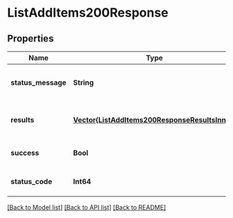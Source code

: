 # ListAddItems200Response


## Properties
Name | Type | Description | Notes
------------ | ------------- | ------------- | -------------
**status_message** | **String** |  | [optional] [default to nothing]
**results** | [**Vector{ListAddItems200ResponseResultsInner}**](ListAddItems200ResponseResultsInner.md) |  | [optional] [default to nothing]
**success** | **Bool** |  | [optional] [default to true]
**status_code** | **Int64** |  | [optional] [default to 0]


[[Back to Model list]](../README.md#models) [[Back to API list]](../README.md#api-endpoints) [[Back to README]](../README.md)


